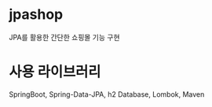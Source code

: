 # jpashop

JPA를 활용한 간단한 쇼핑몰 기능 구현

# 사용 라이브러리
SpringBoot, Spring-Data-JPA, h2 Database, Lombok, Maven
